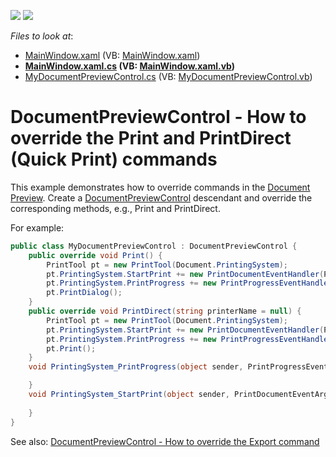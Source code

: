 <!-- default badges list -->
[![](https://img.shields.io/badge/Open_in_DevExpress_Support_Center-FF7200?style=flat-square&logo=DevExpress&logoColor=white)](https://supportcenter.devexpress.com/ticket/details/E4631)
[![](https://img.shields.io/badge/📖_How_to_use_DevExpress_Examples-e9f6fc?style=flat-square)](https://docs.devexpress.com/GeneralInformation/403183)
<!-- default badges end -->
<!-- default file list -->
*Files to look at*:

* [MainWindow.xaml](./CS/MinimalisticReportPreviewDemo/MainWindow.xaml) (VB: [MainWindow.xaml](./VB/MinimalisticReportPreviewDemo/MainWindow.xaml))
* **[MainWindow.xaml.cs](./CS/MinimalisticReportPreviewDemo/MainWindow.xaml.cs) (VB: [MainWindow.xaml.vb](./VB/MinimalisticReportPreviewDemo/MainWindow.xaml.vb))**
* [MyDocumentPreviewControl.cs](./CS/MinimalisticReportPreviewDemo/MyDocumentPreviewControl.cs) (VB: [MyDocumentPreviewControl.vb](./VB/MinimalisticReportPreviewDemo/MyDocumentPreviewControl.vb))
<!-- default file list end -->
# DocumentPreviewControl - How to override the Print and PrintDirect (Quick Print) commands


This example demonstrates how to override commands in the [Document Preview](https://docs.devexpress.com/WPF/9697/controls-and-libraries/printing-exporting/concepts/document-preview). 
Create a [DocumentPreviewControl](https://docs.devexpress.com/WPF/DevExpress.Xpf.Printing.DocumentPreviewControl) descendant and override the corresponding methods, e.g., Print and PrintDirect.

For example:
```cs
public class MyDocumentPreviewControl : DocumentPreviewControl {
    public override void Print() {
        PrintTool pt = new PrintTool(Document.PrintingSystem);
        pt.PrintingSystem.StartPrint += new PrintDocumentEventHandler(PrintingSystem_StartPrint);
        pt.PrintingSystem.PrintProgress += new PrintProgressEventHandler(PrintingSystem_PrintProgress);
        pt.PrintDialog();
    }
    public override void PrintDirect(string printerName = null) {
        PrintTool pt = new PrintTool(Document.PrintingSystem);
        pt.PrintingSystem.StartPrint += new PrintDocumentEventHandler(PrintingSystem_StartPrint);
        pt.PrintingSystem.PrintProgress += new PrintProgressEventHandler(PrintingSystem_PrintProgress);
        pt.Print();
    }
    void PrintingSystem_PrintProgress(object sender, PrintProgressEventArgs e) {

    }
    void PrintingSystem_StartPrint(object sender, PrintDocumentEventArgs e) {
    
    }
}
```

See also: [DocumentPreviewControl - How to override the Export command](https://github.com/DevExpress-Examples/Reporting_documentpreviewcontrol-how-to-override-the-export-command-e4482)

